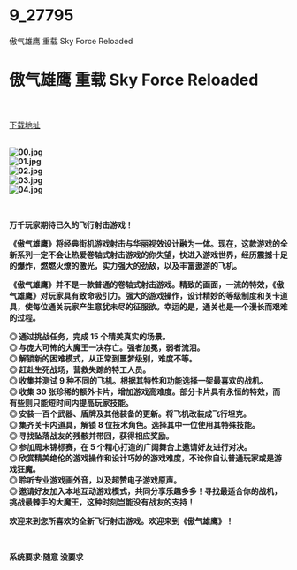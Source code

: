 # 9_27795
傲气雄鹰 重载 Sky Force Reloaded
# 傲气雄鹰 重载 Sky Force Reloaded
 <br/></br>
[下载地址](https://www.switch520.cc/article/27795 "下载地址")
<br/></br>

<p><strong><img title="00.jpg" src="https://www.switch520.cc/muke_img/2022_03_04_529ad614c10e0.jpg" alt="00.jpg"></strong><br>
<strong><img title="01.jpg" src="https://www.switch520.cc/muke_img/2022_03_04_9def30b94d977.jpg" alt="01.jpg"></strong><br>
<strong><img title="02.jpg" src="https://www.switch520.cc/muke_img/2022_03_04_8cfc61c771dc4.jpg" alt="02.jpg"></strong><br>
<strong><img title="03.jpg" src="https://www.switch520.cc/muke_img/2022_03_04_d8544d02e7a6c.jpg" alt="03.jpg"></strong><br>
<strong><img title="04.jpg" src="https://www.switch520.cc/muke_img/2022_03_04_995e6f940dce8.jpg" alt="04.jpg"></strong></p>
<p>&nbsp;</p>
<p><strong>万千玩家期待已久的飞行射击游戏！</strong></p>
<p><strong>《傲气雄鹰》将经典街机游戏射击与华丽视效设计融为一体。现在，这款游戏的全新系列一定不会让热爱卷轴式射击游戏的你失望，快进入游戏世界，经历震撼十足的爆炸，燃燃火燎的激光，实力强大的劲敌，以及丰富遨游的飞机。</strong></p>
<p><strong>《傲气雄鹰》并不是一款普通的卷轴式射击游戏。精致的画面，一流的特效，《傲气雄鹰》对玩家具有致命吸引力。强大的游戏操作，设计精妙的等级制度和关卡道具，使每位通关玩家产生意犹未尽的征服欲。幸运的是，通关也是一个漫长而艰难的过程。</strong></p>
<p><strong>◎ 通过挑战任务，完成 15 个精美真实的场景。</strong><br>
<strong>◎ 与庞大可怖的大魔王一决存亡。强者加冕，弱者流泪。</strong><br>
<strong>◎ 解锁<span class="initHidden">新的困难模式，从正常到噩梦级别，难度不等。<br>
◎ 赶赴生死战场，营救失踪的特工人员。<br>
◎ 收集并测试 9 种不同的飞机。根据其特性和功能选择一架最喜欢的战机。<br>
◎ 收集 30 张珍稀的额外卡片，增加游戏高难度。部分卡片具有永恒的特效，而有些则只能短时间内提高玩家技能。<br>
◎ 安装一百个武器、盾牌及其他装备的更新。将飞机改装成飞行坦克。<br>
◎ 集齐关卡内道具，解锁 8 位技术角色。选择其中一位使用其特殊技能。<br>
◎ 寻找坠落战友的残骸并带回，获得相应奖励。<br>
◎ 参加周末锦标赛，在 5 个精心打造的广阔舞台上邀请好友进行对决。<br>
◎ 欣赏精美绝伦的游戏操作和设计巧妙的游戏难度，不论你自认普通玩家或是游戏狂魔。<br>
◎ 聆听专业游戏画外音，以及超赞电子游戏原声。<br>
◎ 邀请好友加入本地互动游戏模式，共同分享乐趣多多！寻找最适合你的战机，挑战最棘手的大魔王，这种时刻岂能没有战友的支持！</span></strong></p>
<p><strong>欢迎来到您所喜欢的全新飞行射击游戏。欢迎来到《傲气雄鹰》！</strong></p>
<p>&nbsp;</p>
<p><strong>系统要求:随意 没要求</strong></p>



